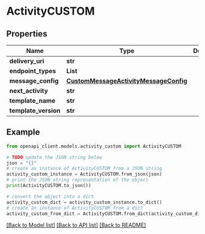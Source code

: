 # ActivityCUSTOM


## Properties

Name | Type | Description | Notes
------------ | ------------- | ------------- | -------------
**delivery_uri** | **str** |  | [optional] 
**endpoint_types** | **List** |  | [optional] 
**message_config** | [**CustomMessageActivityMessageConfig**](CustomMessageActivityMessageConfig.md) |  | [optional] 
**next_activity** | **str** |  | [optional] 
**template_name** | **str** |  | [optional] 
**template_version** | **str** |  | [optional] 

## Example

```python
from openapi_client.models.activity_custom import ActivityCUSTOM

# TODO update the JSON string below
json = "{}"
# create an instance of ActivityCUSTOM from a JSON string
activity_custom_instance = ActivityCUSTOM.from_json(json)
# print the JSON string representation of the object
print(ActivityCUSTOM.to_json())

# convert the object into a dict
activity_custom_dict = activity_custom_instance.to_dict()
# create an instance of ActivityCUSTOM from a dict
activity_custom_from_dict = ActivityCUSTOM.from_dict(activity_custom_dict)
```
[[Back to Model list]](../README.md#documentation-for-models) [[Back to API list]](../README.md#documentation-for-api-endpoints) [[Back to README]](../README.md)


